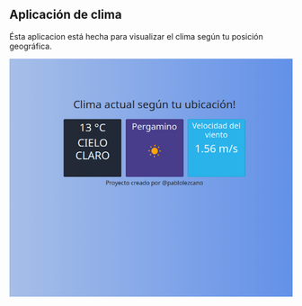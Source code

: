## Aplicación de clima

Ésta aplicacion está hecha para visualizar el clima según tu posición geográfica.

![](https://github.com/pablolezcano/App-clima/blob/gh-pages/images/clima-api.gif?raw=true)


